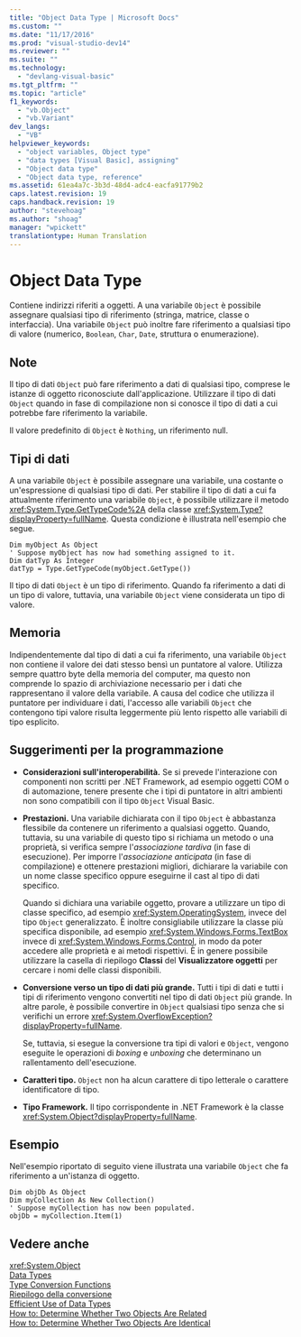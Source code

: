 ```yaml
---
title: "Object Data Type | Microsoft Docs"
ms.custom: ""
ms.date: "11/17/2016"
ms.prod: "visual-studio-dev14"
ms.reviewer: ""
ms.suite: ""
ms.technology: 
  - "devlang-visual-basic"
ms.tgt_pltfrm: ""
ms.topic: "article"
f1_keywords: 
  - "vb.Object"
  - "vb.Variant"
dev_langs: 
  - "VB"
helpviewer_keywords: 
  - "object variables, Object type"
  - "data types [Visual Basic], assigning"
  - "Object data type"
  - "Object data type, reference"
ms.assetid: 61ea4a7c-3b3d-48d4-adc4-eacfa91779b2
caps.latest.revision: 19
caps.handback.revision: 19
author: "stevehoag"
ms.author: "shoag"
manager: "wpickett"
translationtype: Human Translation
---
```

# Object Data Type
Contiene indirizzi riferiti a oggetti.  A una variabile `Object` è possibile assegnare qualsiasi tipo di riferimento \(stringa, matrice, classe o interfaccia\).  Una variabile `Object` può inoltre fare riferimento a qualsiasi tipo di valore \(numerico, `Boolean`, `Char`, `Date`, struttura o enumerazione\).  
  
## Note  
 Il tipo di dati `Object` può fare riferimento a dati di qualsiasi tipo, comprese le istanze di oggetto riconosciute dall'applicazione.  Utilizzare il tipo di dati `Object` quando in fase di compilazione non si conosce il tipo di dati a cui potrebbe fare riferimento la variabile.  
  
 Il valore predefinito di `Object` è `Nothing`, un riferimento null.  
  
## Tipi di dati  
 A una variabile `Object` è possibile assegnare una variabile, una costante o un'espressione di qualsiasi tipo di dati.  Per stabilire il tipo di dati a cui fa attualmente riferimento una variabile `Object`, è possibile utilizzare il metodo <xref:System.Type.GetTypeCode%2A> della classe <xref:System.Type?displayProperty=fullName>.  Questa condizione è illustrata nell'esempio che segue.  
  
```  
Dim myObject As Object  
' Suppose myObject has now had something assigned to it.  
Dim datTyp As Integer  
datTyp = Type.GetTypeCode(myObject.GetType())  
```  
  
 Il tipo di dati `Object` è un tipo di riferimento.  Quando fa riferimento a dati di un tipo di valore, tuttavia, una variabile `Object` viene considerata un tipo di valore.  
  
## Memoria  
 Indipendentemente dal tipo di dati a cui fa riferimento, una variabile `Object` non contiene il valore dei dati stesso bensì un puntatore al valore.  Utilizza sempre quattro byte della memoria del computer, ma questo non comprende lo spazio di archiviazione necessario per i dati che rappresentano il valore della variabile.  A causa del codice che utilizza il puntatore per individuare i dati, l'accesso alle variabili `Object` che contengono tipi valore risulta leggermente più lento rispetto alle variabili di tipo esplicito.  
  
## Suggerimenti per la programmazione  
  
-   **Considerazioni sull'interoperabilità.** Se si prevede l'interazione con componenti non scritti per .NET Framework, ad esempio oggetti COM o di automazione, tenere presente che i tipi di puntatore in altri ambienti non sono compatibili con il tipo `Object` Visual Basic.  
  
-   **Prestazioni.** Una variabile dichiarata con il tipo `Object` è abbastanza flessibile da contenere un riferimento a qualsiasi oggetto.  Quando, tuttavia, su una variabile di questo tipo si richiama un metodo o una proprietà, si verifica sempre l'*associazione tardiva* \(in fase di esecuzione\).  Per imporre l'*associazione anticipata* \(in fase di compilazione\) e ottenere prestazioni migliori, dichiarare la variabile con un nome classe specifico oppure eseguirne il cast al tipo di dati specifico.  
  
     Quando si dichiara una variabile oggetto, provare a utilizzare un tipo di classe specifico, ad esempio <xref:System.OperatingSystem>, invece del tipo `Object` generalizzato.  È inoltre consigliabile utilizzare la classe più specifica disponibile, ad esempio <xref:System.Windows.Forms.TextBox> invece di <xref:System.Windows.Forms.Control>, in modo da poter accedere alle proprietà e ai metodi rispettivi.  È in genere possibile utilizzare la casella di riepilogo **Classi** del **Visualizzatore oggetti** per cercare i nomi delle classi disponibili.  
  
-   **Conversione verso un tipo di dati più grande.** Tutti i tipi di dati e tutti i tipi di riferimento vengono convertiti nel tipo di dati `Object` più grande.  In altre parole, è possibile convertire in `Object` qualsiasi tipo senza che si verifichi un errore <xref:System.OverflowException?displayProperty=fullName>.  
  
     Se, tuttavia, si esegue la conversione tra tipi di valori e `Object`, vengono eseguite le operazioni di *boxing* e *unboxing* che determinano un rallentamento dell'esecuzione.  
  
-   **Caratteri tipo.** `Object` non ha alcun carattere di tipo letterale o carattere identificatore di tipo.  
  
-   **Tipo Framework.** Il tipo corrispondente in .NET Framework è la classe <xref:System.Object?displayProperty=fullName>.  
  
## Esempio  
 Nell'esempio riportato di seguito viene illustrata una variabile `Object` che fa riferimento a un'istanza di oggetto.  
  
```  
Dim objDb As Object  
Dim myCollection As New Collection()  
' Suppose myCollection has now been populated.  
objDb = myCollection.Item(1)  
```  
  
## Vedere anche  
 <xref:System.Object>   
 [Data Types](../../../visual-basic/language-reference/data-types/data-type-summary.md)   
 [Type Conversion Functions](../../../visual-basic/language-reference/functions/type-conversion-functions.md)   
 [Riepilogo della conversione](../../../visual-basic/language-reference/keywords/conversion-summary.md)   
 [Efficient Use of Data Types](../../../visual-basic/programming-guide/language-features/data-types/efficient-use-of-data-types.md)   
 [How to: Determine Whether Two Objects Are Related](../../../visual-basic/programming-guide/language-features/variables/how-to-determine-whether-two-objects-are-related.md)   
 [How to: Determine Whether Two Objects Are Identical](../../../visual-basic/programming-guide/language-features/variables/how-to-determine-whether-two-objects-are-identical.md)